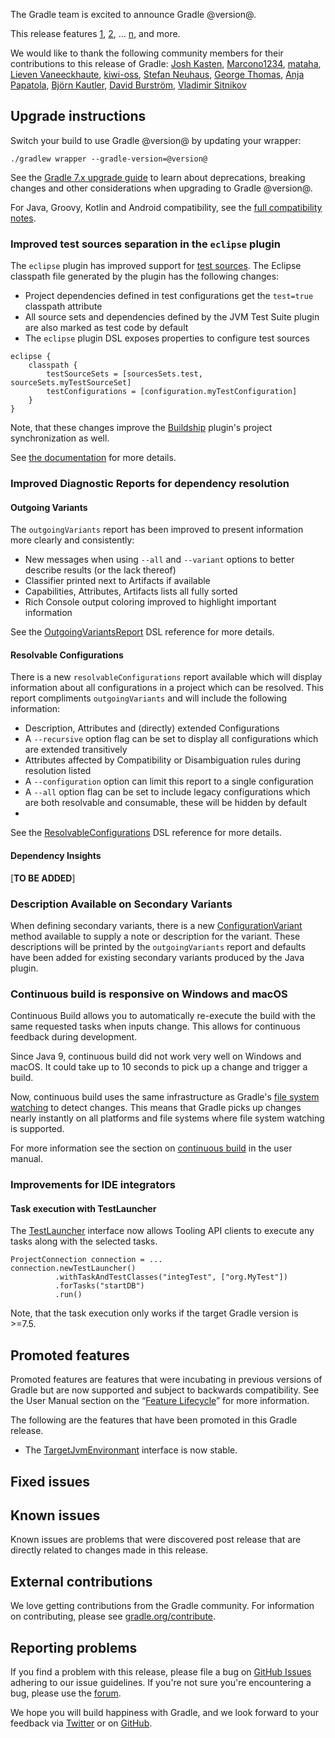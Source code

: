 The Gradle team is excited to announce Gradle @version@.

This release features [1](), [2](), ... [n](), and more.

We would like to thank the following community members for their contributions to this release of Gradle:
[Josh Kasten](https://github.com/jkasten2),
[Marcono1234](https://github.com/Marcono1234),
[mataha](https://github.com/mataha),
[Lieven Vaneeckhaute](https://github.com/denshade),
[kiwi-oss](https://github.com/kiwi-oss),
[Stefan Neuhaus](https://github.com/stefanneuhaus),
[George Thomas](https://github.com/smoothreggae),
[Anja Papatola](https://github.com/apalopta),
[Björn Kautler](https://github.com/Vampire),
[David Burström](https://github.com/davidburstrom),
[Vladimir Sitnikov](https://github.com/vlsi)
<!-- 
Include only their name, impactful features should be called out separately below.
 [Some person](https://github.com/some-person)
-->

## Upgrade instructions

Switch your build to use Gradle @version@ by updating your wrapper:

`./gradlew wrapper --gradle-version=@version@`

See the [Gradle 7.x upgrade guide](userguide/upgrading_version_7.html#changes_@baseVersion@) to learn about deprecations, breaking changes and other considerations when upgrading to Gradle @version@.

For Java, Groovy, Kotlin and Android compatibility, see the [full compatibility notes](userguide/compatibility.html).


<!-- Do not add breaking changes or deprecations here! Add them to the upgrade guide instead. -->

<!--

================== TEMPLATE ==============================

<a name="FILL-IN-KEY-AREA"></a>
### FILL-IN-KEY-AREA improvements

<<<FILL IN CONTEXT FOR KEY AREA>>>
Example:
> The [configuration cache](userguide/configuration_cache.html) improves build performance by caching the result of
> the configuration phase. Using the configuration cache, Gradle can skip the configuration phase entirely when
> nothing that affects the build configuration has changed.

#### FILL-IN-FEATURE
> HIGHLIGHT the usecase or existing problem the feature solves
> EXPLAIN how the new release addresses that problem or use case
> PROVIDE a screenshot or snippet illustrating the new feature, if applicable
> LINK to the full documentation for more details

================== END TEMPLATE ==========================


==========================================================
ADD RELEASE FEATURES BELOW
vvvvvvvvvvvvvvvvvvvvvvvvvvvvvvvvvvvvvvvvvvvvvvvvvvvvvvvvvv -->

### Improved test sources separation in the `eclipse` plugin

The `eclipse` plugin has improved support for [test sources](https://www.eclipse.org/eclipse/news/4.8/jdt.php#jdt-test-sources).
The Eclipse classpath file generated by the plugin has the following changes:

 - Project dependencies defined in test configurations get the `test=true` classpath attribute
 - All source sets and dependencies defined by the JVM Test Suite plugin are also marked as test code by default
 - The `eclipse` plugin DSL exposes properties to configure test sources

```
eclipse {
    classpath {
        testSourceSets = [sourcesSets.test, sourceSets.myTestSourceSet]
        testConfigurations = [configuration.myTestConfiguration]
    }
}
```

Note, that these changes improve the [Buildship](https://eclipse.org/buildship) plugin's project synchronization as well.

See [the documentation](userguide/eclipse_plugin.html#sec:test-sources) for more details.

### Improved Diagnostic Reports for dependency resolution

#### Outgoing Variants

The `outgoingVariants` report has been improved to present information more clearly and consistently:

- New messages when using `--all` and `--variant` options to better describe results (or the lack thereof)
- Classifier printed next to Artifacts if available
- Capabilities, Attributes, Artifacts lists all fully sorted
- Rich Console output coloring improved to highlight important information

See the [OutgoingVariantsReport](https://docs.gradle.org/current/dsl/org.gradle.api.tasks.diagnostics.OutgoingVariantsReport.html) DSL reference for more details.

#### Resolvable Configurations

There is a new `resolvableConfigurations` report available which will display information about all configurations in a project which can be resolved.  This report compliments `outgoingVariants` and will include the following information:

- Description, Attributes and (directly) extended Configurations
- A `--recursive` option flag can be set to display all configurations which are extended transitively
- Attributes affected by Compatibility or Disambiguation rules during resolution listed
- A `--configuration` option can limit this report to a single configuration
- A `--all` option flag can be set to include legacy configurations which are both resolvable and consumable, these will be hidden by default
-
See the [ResolvableConfigurations](https://docs.gradle.org/current/dsl/org.gradle.api.tasks.diagnostics.ResolvableConfigurations.html) DSL reference for more details.

#### Dependency Insights

[**TO BE ADDED**]

### Description Available on Secondary Variants

When defining secondary variants, there is a new [ConfigurationVariant](https://docs.gradle.org/current/javadoc/org/gradle/api/artifacts/ConfigurationVariant.html#getDescription--) method available to supply a note or description for the variant.
These descriptions will be printed by the `outgoingVariants` report and defaults have been added for existing secondary variants produced by the Java plugin.
### Continuous build is responsive on Windows and macOS

Continuous Build allows you to automatically re-execute the build with the same requested tasks when inputs change.
This allows for continuous feedback during development.

Since Java 9, continuous build did not work very well on Windows and macOS.
It could take up to 10 seconds to pick up a change and trigger a build.

Now, continuous build uses the same infrastructure as Gradle's [file system watching](userguide/gradle_daemon.html#sec:daemon_watch_fs) to detect changes.
This means that Gradle picks up changes nearly instantly on all platforms and file systems where file system watching is supported.

For more information see the section on [continuous build](userguide/command_line_interface.html#sec:continuous_build) in the user manual.

### Improvements for IDE integrators

#### Task execution with TestLauncher

The [TestLauncher](javadoc/org/gradle/tooling/TestLauncher.html) interface now allows Tooling API clients to execute any tasks along with the selected tasks.

```
ProjectConnection connection = ...
connection.newTestLauncher()
          .withTaskAndTestClasses("integTest", ["org.MyTest"])
          .forTasks("startDB")
          .run()
```

Note, that the task execution only works if the target Gradle version is >=7.5.

<!-- ^^^^^^^^^^^^^^^^^^^^^^^^^^^^^^^^^^^^^^^^^^^^^^^^^^^^^
ADD RELEASE FEATURES ABOVE
==========================================================

-->

## Promoted features
Promoted features are features that were incubating in previous versions of Gradle but are now supported and subject to backwards compatibility.
See the User Manual section on the “[Feature Lifecycle](userguide/feature_lifecycle.html)” for more information.

The following are the features that have been promoted in this Gradle release.

- The [TargetJvmEnvironmant](https://docs.gradle.org/current/javadoc/org/gradle/api/attributes/java/TargetJvmEnvironmant.html) interface is now stable.

<!--
### Example promoted
-->

## Fixed issues

## Known issues

Known issues are problems that were discovered post release that are directly related to changes made in this release.

## External contributions

We love getting contributions from the Gradle community. For information on contributing, please see [gradle.org/contribute](https://gradle.org/contribute).

## Reporting problems

If you find a problem with this release, please file a bug on [GitHub Issues](https://github.com/gradle/gradle/issues) adhering to our issue guidelines.
If you're not sure you're encountering a bug, please use the [forum](https://discuss.gradle.org/c/help-discuss).

We hope you will build happiness with Gradle, and we look forward to your feedback via [Twitter](https://twitter.com/gradle) or on [GitHub](https://github.com/gradle).
